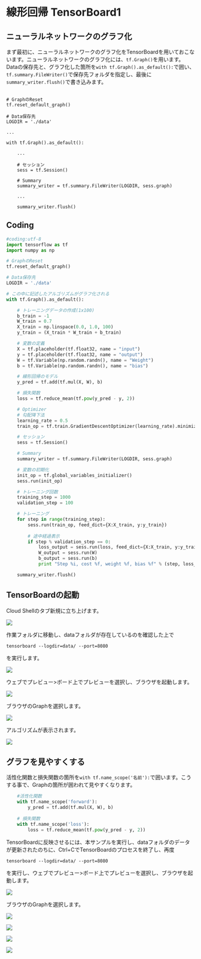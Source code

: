 # 線形回帰 TensorBoard1

## ニューラルネットワークのグラフ化

まず最初に、ニューラルネットワークのグラフ化をTensorBoardを用いておこないます。ニューラルネットワークのグラフ化には、`tf.Graph()`を用います。Dataの保存先と、グラフ化した箇所を`with tf.Graph().as_default():`で囲い、`tf.summary.FileWriter()`で保存先フォルダを指定し、最後に`summary_writer.flush()`で書き込みます。

```pyhton

# GraphのReset
tf.reset_default_graph()

# Data保存先
LOGDIR = './data'

...

with tf.Graph().as_default():

	...

	# セッション
	sess = tf.Session()

	# Summary
	summary_writer = tf.summary.FileWriter(LOGDIR, sess.graph)

	...

	summary_writer.flush()	

```

## Coding

```python
#coding:utf-8
import tensorflow as tf
import numpy as np

# GraphのReset
tf.reset_default_graph()

# Data保存先
LOGDIR = './data'

# この中に記述したアルゴリズムがグラフ化される
with tf.Graph().as_default():

	# トレーニングデータの作成(1x100)
	b_train = -1
	W_train = 0.7
	X_train = np.linspace(0.0, 1.0, 100)
	y_train = (X_train * W_train + b_train)

	# 変数の定義
	X = tf.placeholder(tf.float32, name = "input")
	y = tf.placeholder(tf.float32, name = "output")
	W = tf.Variable(np.random.randn(), name = "Weight")
	b = tf.Variable(np.random.randn(), name = "bias")

	# 線形回帰のモデル
	y_pred = tf.add(tf.mul(X, W), b)

	# 損失関数
	loss = tf.reduce_mean(tf.pow(y_pred - y, 2))

	# Optimizer
	# 勾配降下法
	learning_rate = 0.5
	train_op = tf.train.GradientDescentOptimizer(learning_rate).minimize(loss)

	# セッション
	sess = tf.Session()

	# Summary
	summary_writer = tf.summary.FileWriter(LOGDIR, sess.graph)

	# 変数の初期化
	init_op = tf.global_variables_initializer()
	sess.run(init_op)

	# トレーニング回数
	training_step = 1000
	validation_step = 100

	# トレーニング
	for step in range(training_step):
    	sess.run(train_op, feed_dict={X:X_train, y:y_train})
    
    	# 途中経過表示
    	if step % validation_step == 0:
        	loss_output = sess.run(loss, feed_dict={X:X_train, y:y_train})
        	W_output = sess.run(W)
        	b_output = sess.run(b)
        	print "Step %i, cost %f, weight %f, bias %f" % (step, loss_output, W_output, b_output)

    summary_writer.flush()
```

## TensorBoardの起動

Cloud Shellのタブ新規に立ち上げます。

![](/img/linear003.png)

作業フォルダに移動し、dataフォルダが存在しているのを確認した上で

```
tensorboard --logdir=data/ --port=8080 
```

を実行します。

![](/img/linear004.png)

ウェブでプレビュー>ボード上でプレビューを選択し、ブラウザを起動します。

![](/img/linear005.png)

ブラウザのGraphを選択します。

![](/img/linear006.png)

アルゴリズムが表示されます。

![](/img/linear007.png)

## グラフを見やすくする

活性化関数と損失関数の箇所を`with tf.name_scope('名前'):`で囲います。こうする事で、Graphの箇所が囲われて見やすくなります。

```python
	#活性化関数
	with tf.name_scope('forward'):
        y_pred = tf.add(tf.mul(X, W), b)
    
    # 損失関数
    with tf.name_scope('loss'):
        loss = tf.reduce_mean(tf.pow(y_pred - y, 2))
```

TensorBoardに反映させるには、本サンプルを実行し、dataフォルダのデータが更新されたのちに、Ctrl+CでTensorBoardのプロセスを終了し、再度

```
tensorboard --logdir=data/ --port=8080 
```

を実行し、ウェブでプレビュー>ボード上でプレビューを選択し、ブラウザを起動します。

![](/img/linear005.png)

ブラウザのGraphを選択します。

![](/img/linear006.png)


![](/img/linear008.png)

![](/img/linear009.png)

![](/img/linear010.png)